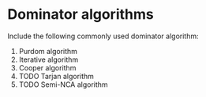 # Dominator algorithms

Include the following commonly used dominator algorithm:

1. Purdom algorithm
2. Iterative algorithm
3. Cooper algorithm
4. TODO Tarjan algorithm
5. TODO Semi-NCA algorithm
